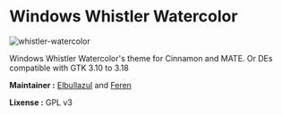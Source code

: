 # Windows Whistler Watercolor

![whistler-watercolor](https://cloud.githubusercontent.com/assets/15310985/19658801/5f7d3740-99f7-11e6-9112-67ba533dfb71.png)

Windows Whistler Watercolor's theme for Cinnamon and MATE. Or DEs compatible with GTK 3.10 to 3.18

**Maintainer :** [Elbullazul](https://github.com/Elbullazul) and [Feren](https://github.com/feren)

**Lixense :** GPL v3

